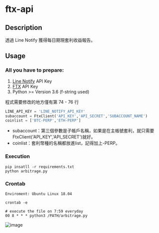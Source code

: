 # ftx-api

## Description
透過 Line Notify 獲得每日期現套利收益報告。

## Usage

### All you have to prepare:
1. [Line Notify](https://notify-bot.line.me/zh_TW/) API Key
2. [FTX](https://ftx.com/profile) API Key
3. Python >= Version 3.6 (f-string used)

程式需要修改的地方僅有第 74 - 76 行
```python
LINE_API_KEY = 'LINE_NOTIFY_API_KEY'
subaccount = FtxClient('API_KEY','API_SECRET','SUBACCOUNT_NAME') 
coinlist = ['BTC-PERP','ETH-PERP']
```
- subaccount：第三個參數是子帳戶名稱，如果是在主帳號套利，就只需要FtxClient('API_KEY','API_SECRET')就好。
- coinlist：套利幣種的名稱都放進list，記得加上-PERP。

### Execution
```shell
pip insatll -r requirements.txt
python arbitrage.py
```

### Crontab
```shell
Enviroment: Ubuntu Linux 18.04

crontab -e

# execute the file on 7:59 everyday
00 8 * * * python3 /PATH/arbitrage.py 
```
![image](https://user-images.githubusercontent.com/49953246/111897829-1e4ebb80-8a5d-11eb-8d08-1e514c64759c.png)

